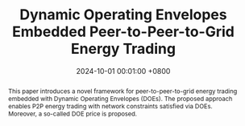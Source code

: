 ---
title:          Dynamic Operating Envelopes Embedded Peer-to-Peer-to-Grid Energy Trading
date:           2024-10-01 00:01:00 +0800
selected:       true
pub:            "Applied Energy"
# pub_pre:        "Submitted to "
# pub_post:       'Under review.'
pub_last:       ' <span class="badge badge-pill badge-custom badge-secondary">Journal</span>'
pub_date:       "2025"

abstract: >-
  This paper introduces a novel framework for peer-to-peer-to-grid energy trading embedded with Dynamic Operating Envelopes (DOEs). The proposed approach enables P2P energy trading with network constraints satisfied via DOEs. Moreover, a so-called DOE price is proposed.

cover:          assets/images/covers/P2PTrading.png
authors:
  - Zhisen Jiang
  - Ye Guo
  - Jianxiao Wang
links:
  Paper: https://www.sciencedirect.com/science/article/pii/S0306261924019378
---